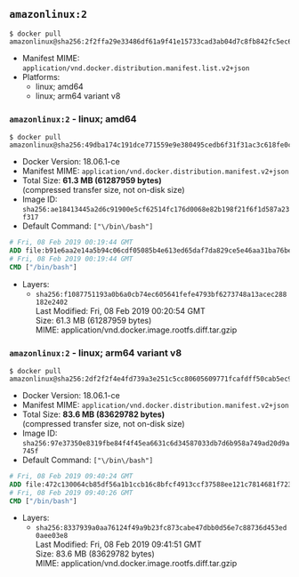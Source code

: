 ## `amazonlinux:2`

```console
$ docker pull amazonlinux@sha256:2f2ffa29e33486df61a9f41e15733cad3ab04d7c8fb842fc5ec66fcb7aab4005
```

-	Manifest MIME: `application/vnd.docker.distribution.manifest.list.v2+json`
-	Platforms:
	-	linux; amd64
	-	linux; arm64 variant v8

### `amazonlinux:2` - linux; amd64

```console
$ docker pull amazonlinux@sha256:49dba174c191dce771559e9e380495cedb6f31f31ac3c618fe0caf74f90ef9a5
```

-	Docker Version: 18.06.1-ce
-	Manifest MIME: `application/vnd.docker.distribution.manifest.v2+json`
-	Total Size: **61.3 MB (61287959 bytes)**  
	(compressed transfer size, not on-disk size)
-	Image ID: `sha256:ae18413445a2d6c91900e5cf62514fc176d0068e82b198f21f6f1d587a23f317`
-	Default Command: `["\/bin\/bash"]`

```dockerfile
# Fri, 08 Feb 2019 00:19:44 GMT
ADD file:b91e6aa2e14a5b94c06cdf05085b4e613ed65daf7da829ce5e46aa31ba76be8f in / 
# Fri, 08 Feb 2019 00:19:44 GMT
CMD ["/bin/bash"]
```

-	Layers:
	-	`sha256:f1087751193a0b6a0cb74ec605641fefe4793bf6273748a13acec288182e2402`  
		Last Modified: Fri, 08 Feb 2019 00:20:54 GMT  
		Size: 61.3 MB (61287959 bytes)  
		MIME: application/vnd.docker.image.rootfs.diff.tar.gzip

### `amazonlinux:2` - linux; arm64 variant v8

```console
$ docker pull amazonlinux@sha256:2df2f2f4e4fd739a3e251c5cc80605609771fcafdff50cab5ec934ed695e7574
```

-	Docker Version: 18.06.1-ce
-	Manifest MIME: `application/vnd.docker.distribution.manifest.v2+json`
-	Total Size: **83.6 MB (83629782 bytes)**  
	(compressed transfer size, not on-disk size)
-	Image ID: `sha256:97e37350e8319fbe84f4f45ea6631c6d34587033db7d6b958a749ad20d9a745f`
-	Default Command: `["\/bin\/bash"]`

```dockerfile
# Fri, 08 Feb 2019 09:40:24 GMT
ADD file:472c130064cb85df56a1b1ccb16c8bfcf4913ccf37588ee121c7814681f7237b in / 
# Fri, 08 Feb 2019 09:40:26 GMT
CMD ["/bin/bash"]
```

-	Layers:
	-	`sha256:8337939a0aa76124f49a9b23fc873cabe47dbb0d56e7c88736d453ed0aee03e8`  
		Last Modified: Fri, 08 Feb 2019 09:41:51 GMT  
		Size: 83.6 MB (83629782 bytes)  
		MIME: application/vnd.docker.image.rootfs.diff.tar.gzip
